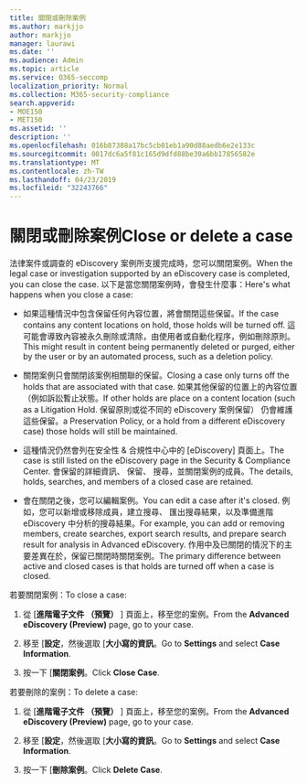 ```yaml
---
title: 關閉或刪除案例
ms.author: markjjo
author: markjjo
manager: laurawi
ms.date: ''
ms.audience: Admin
ms.topic: article
ms.service: O365-seccomp
localization_priority: Normal
ms.collection: M365-security-compliance
search.appverid:
- MOE150
- MET150
ms.assetid: ''
description: ''
ms.openlocfilehash: 016b87388a17bc5cb01eb1a90d88aedb6e2e133c
ms.sourcegitcommit: 0017dc6a5f81c165d9dfd88be39a6bb17856582e
ms.translationtype: MT
ms.contentlocale: zh-TW
ms.lasthandoff: 04/23/2019
ms.locfileid: "32243766"
---
```

# <a name="close-or-delete-a-case"></a><span data-ttu-id="fe21e-102">關閉或刪除案例</span><span class="sxs-lookup"><span data-stu-id="fe21e-102">Close or delete a case</span></span>

<span data-ttu-id="fe21e-103">法律案件或調查的 eDiscovery 案例所支援完成時，您可以關閉案例。</span><span class="sxs-lookup"><span data-stu-id="fe21e-103">When the legal case or investigation supported by an eDiscovery case is completed, you can close the case.</span></span> <span data-ttu-id="fe21e-104">以下是當您關閉案例時，會發生什麼事：</span><span class="sxs-lookup"><span data-stu-id="fe21e-104">Here's what happens when you close a case:</span></span>

- <span data-ttu-id="fe21e-105">如果這種情況中包含保留任何內容位置，將會關閉這些保留。</span><span class="sxs-lookup"><span data-stu-id="fe21e-105">If the case contains any content locations on hold, those holds will be turned off.</span></span> <span data-ttu-id="fe21e-106">這可能會導致內容被永久刪除或清除，由使用者或自動化程序，例如刪除原則。</span><span class="sxs-lookup"><span data-stu-id="fe21e-106">This might result in content being permanently deleted or purged, either by the user or by an automated process, such as a deletion policy.</span></span>

- <span data-ttu-id="fe21e-107">關閉案例只會關閉該案例相關聯的保留。</span><span class="sxs-lookup"><span data-stu-id="fe21e-107">Closing a case only turns off the holds that are associated with that case.</span></span> <span data-ttu-id="fe21e-108">如果其他保留的位置上的內容位置 （例如訴訟暫止狀態。</span><span class="sxs-lookup"><span data-stu-id="fe21e-108">If other holds are place on a content location (such as a Litigation Hold.</span></span> <span data-ttu-id="fe21e-109">保留原則或從不同的 eDiscovery 案例保留） 仍會維護這些保留。</span><span class="sxs-lookup"><span data-stu-id="fe21e-109">a Preservation Policy, or a hold from a different eDiscovery case) those holds will still be maintained.</span></span>

- <span data-ttu-id="fe21e-110">這種情況仍然會列在安全性 & 合規性中心中的 [eDiscovery] 頁面上。</span><span class="sxs-lookup"><span data-stu-id="fe21e-110">The case is still listed on the eDiscovery page in the Security & Compliance Center.</span></span> <span data-ttu-id="fe21e-111">會保留的詳細資訊、 保留、 搜尋，並關閉案例的成員。</span><span class="sxs-lookup"><span data-stu-id="fe21e-111">The details, holds, searches, and members of a closed case are retained.</span></span>

- <span data-ttu-id="fe21e-112">會在關閉之後，您可以編輯案例。</span><span class="sxs-lookup"><span data-stu-id="fe21e-112">You can edit a case after it's closed.</span></span> <span data-ttu-id="fe21e-113">例如，您可以新增或移除成員，建立搜尋、 匯出搜尋結果，以及準備進階 eDiscovery 中分析的搜尋結果。</span><span class="sxs-lookup"><span data-stu-id="fe21e-113">For example, you can add or removing members, create searches, export search results, and prepare search result for analysis in Advanced eDiscovery.</span></span> <span data-ttu-id="fe21e-114">作用中及已關閉的情況下的主要差異在於，保留已關閉時關閉案例。</span><span class="sxs-lookup"><span data-stu-id="fe21e-114">The primary difference between active and closed cases is that holds are turned off when a case is closed.</span></span>

<span data-ttu-id="fe21e-115">若要關閉案例：</span><span class="sxs-lookup"><span data-stu-id="fe21e-115">To close a case:</span></span>

1. <span data-ttu-id="fe21e-116">從 [**進階電子文件 （預覽）** ] 頁面上，移至您的案例。</span><span class="sxs-lookup"><span data-stu-id="fe21e-116">From the **Advanced eDiscovery (Preview)** page, go to your case.</span></span>

2. <span data-ttu-id="fe21e-117">移至 [**設定**，然後選取 [**大小寫的資訊**。</span><span class="sxs-lookup"><span data-stu-id="fe21e-117">Go to **Settings** and select **Case Information**.</span></span> 

3. <span data-ttu-id="fe21e-118">按一下 [**關閉案例**。</span><span class="sxs-lookup"><span data-stu-id="fe21e-118">Click **Close Case**.</span></span> 

<span data-ttu-id="fe21e-119">若要刪除的案例：</span><span class="sxs-lookup"><span data-stu-id="fe21e-119">To delete a case:</span></span>

1. <span data-ttu-id="fe21e-120">從 [**進階電子文件 （預覽）** ] 頁面上，移至您的案例。</span><span class="sxs-lookup"><span data-stu-id="fe21e-120">From the **Advanced eDiscovery (Preview)** page, go to your case.</span></span>

2. <span data-ttu-id="fe21e-121">移至 [**設定**，然後選取 [**大小寫的資訊**。</span><span class="sxs-lookup"><span data-stu-id="fe21e-121">Go to **Settings** and select **Case Information**.</span></span> 

3. <span data-ttu-id="fe21e-122">按一下 [**刪除案例**。</span><span class="sxs-lookup"><span data-stu-id="fe21e-122">Click **Delete Case**.</span></span> 
